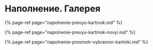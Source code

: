 # Наполнение. Галерея

{% page-ref page="napolnenie-prevyu-kartinok.md" %}

{% page-ref page="napolnenie-prevyu-kartinok-novyi.md" %}

{% page-ref page="napolnenie-prosmotr-vybrannoi-kartinki.md" %}

